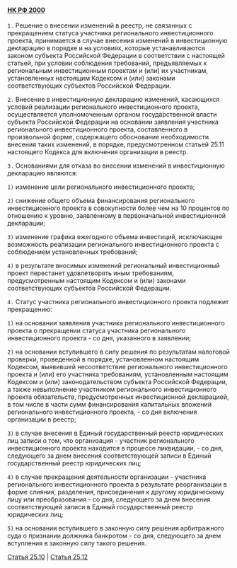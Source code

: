 #### [НК РФ 2000](https://lalawland.github.io/eurasia/russia/taxes)

`1.` Решение о внесении изменений в реестр, не связанных с прекращением статуса участника регионального инвестиционного проекта, принимается в случае внесения изменений в инвестиционную декларацию в порядке и на условиях, которые устанавливаются законом субъекта Российской Федерации в соответствии с настоящей статьей, при условии соблюдения требований, предъявляемых к региональным инвестиционным проектам и (или) их участникам, установленных настоящим Кодексом и (или) законами соответствующих субъектов Российской Федерации.

`2.` Внесение в инвестиционную декларацию изменений, касающихся условий реализации регионального инвестиционного проекта, осуществляется уполномоченным органом государственной власти субъекта Российской Федерации на основании заявления участника регионального инвестиционного проекта, составленного в произвольной форме, содержащего обоснование необходимости внесения таких изменений, в порядке, предусмотренном статьей 25.11 настоящего Кодекса для включения организации в реестр.

`3.` Основаниями для отказа во внесении изменений в инвестиционную декларацию являются:

`1)` изменение цели регионального инвестиционного проекта;

`2)` снижение общего объема финансирования регионального инвестиционного проекта в совокупности более чем на 10 процентов по отношению к уровню, заявленному в первоначальной инвестиционной декларации;

`3)` изменение графика ежегодного объема инвестиций, исключающее возможность реализации регионального инвестиционного проекта с соблюдением установленных требований;

`4)` в результате вносимых изменений региональный инвестиционный проект перестанет удовлетворять иным требованиям, предусмотренным настоящим Кодексом и (или) законами соответствующих субъектов Российской Федерации.

`4.` Статус участника регионального инвестиционного проекта подлежит прекращению:

`1)` на основании заявления участника регионального инвестиционного проекта о прекращении статуса участника регионального инвестиционного проекта - со дня, указанного в заявлении;

`2)` на основании вступившего в силу решения по результатам налоговой проверки, проведенной в порядке, установленном настоящим Кодексом, выявившей несоответствие регионального инвестиционного проекта и (или) его участника требованиям, установленным настоящим Кодексом и (или) законодательством субъекта Российской Федерации, а также невыполнение участником регионального инвестиционного проекта обязательств, предусмотренных инвестиционной декларацией, в том числе в части сумм финансирования капитальных вложений регионального инвестиционного проекта, - со дня включения организации в реестр;

`3)` в случае внесения в Единый государственный реестр юридических лиц записи о том, что организация - участник регионального инвестиционного проекта находится в процессе ликвидации, - со дня, следующего за днем внесения соответствующей записи в Единый государственный реестр юридических лиц;

`4)` в случае прекращения деятельности организации - участника регионального инвестиционного проекта в результате реорганизации в форме слияния, разделения, присоединения к другому юридическому лицу или преобразования - со дня, следующего за днем внесения соответствующей записи в Единый государственный реестр юридических лиц;

`5)` на основании вступившего в законную силу решения арбитражного суда о признании должника банкротом - со дня, следующего за днем вступления в законную силу такого решения.

[Статья 25.10](https://lalawland.github.io/eurasia/russia/taxes/art25.10) | [Статья 25.12](https://lalawland.github.io/eurasia/russia/taxes/art25.12)
